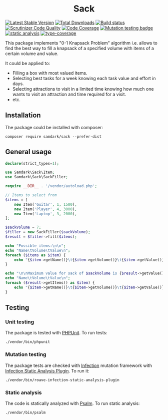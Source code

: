 <h1 align="center">Sack</h1>

[![Latest Stable Version](https://poser.pugx.org/samdark/sack/v)](https://packagist.org/packages/samdark/sack)
[![Total Downloads](https://poser.pugx.org/samdark/sack/downloads)](https://packagist.org/packages/samdark/sack)
[![Build status](https://github.com/samdark/sack/workflows/build/badge.svg)](https://github.com/samdark/sack/actions?query=workflow%3Abuild)
[![Scrutinizer Code Quality](https://scrutinizer-ci.com/g/samdark/sack/badges/quality-score.png?b=master)](https://scrutinizer-ci.com/g/samdark/sack/?branch=master)
[![Code Coverage](https://scrutinizer-ci.com/g/samdark/sack/badges/coverage.png?b=master)](https://scrutinizer-ci.com/g/samdark/sack/?branch=master)
[![Mutation testing badge](https://img.shields.io/endpoint?style=flat&url=https%3A%2F%2Fbadge-api.stryker-mutator.io%2Fgithub.com%2Fyiisoft%2Frbac%2Fmaster)](https://dashboard.stryker-mutator.io/reports/github.com/samdark/sack/master)
[![static analysis](https://github.com/samdark/sack/workflows/static%20analysis/badge.svg)](https://github.com/samdark/sack/actions?query=workflow%3A%22static+analysis%22)
[![type-coverage](https://shepherd.dev/github/samdark/sack/coverage.svg)](https://shepherd.dev/github/samdark/sack)

This package implements "0-1 Knapsack Problem" algorithm i.e. allows to find the best way to fill
a knapsack of a specified volume with items of a certain volume and value.

It could be applied to:

- Filling a box with most valued items.
- Selecting best tasks for a week knowing each task value and effort in days.
- Selecting attractions to visit in a limited time knowing how much one wants to visit an attraction and time 
  required for a visit.
- etc. 


## Installation

The package could be installed with composer:

```shell
composer require samdark/sack --prefer-dist
```

## General usage

```php
declare(strict_types=1);

use Samdark\Sack\Item;
use Samdark\Sack\SackFiller;

require __DIR__ . '/vendor/autoload.php';

// Items to select from
$items = [
    new Item('Guitar', 1, 1500),
    new Item('Player', 4, 3000),
    new Item('Laptop', 3, 2000),
];

$sackVolume = 7;
$filler = new SackFiller($sackVolume);
$result = $filler->fill($items);

echo "Possible items:\n\n";
echo "Name\tVolume\tValue\n";
foreach ($items as $item) {
    echo "{$item->getName()}\t{$item->getVolume()}\t{$item->getValue()}\n";
}

echo "\n\nMaximum value for sack of $sackVolume is {$result->getValue()}:\n\n";
echo "Name\tVolume\tValue\n";
foreach ($result->getItems() as $item) {
    echo "{$item->getName()}\t{$item->getVolume()}\t{$item->getValue()}\n";
}
```


## Testing

### Unit testing

The package is tested with [PHPUnit](https://phpunit.de/). To run tests:

```shell
./vendor/bin/phpunit
```

### Mutation testing

The package tests are checked with [Infection](https://infection.github.io/) mutation framework with
[Infection Static Analysis Plugin](https://github.com/Roave/infection-static-analysis-plugin). To run it:

```shell
./vendor/bin/roave-infection-static-analysis-plugin
```

### Static analysis

The code is statically analyzed with [Psalm](https://psalm.dev/). To run static analysis:

```shell
./vendor/bin/psalm
```
